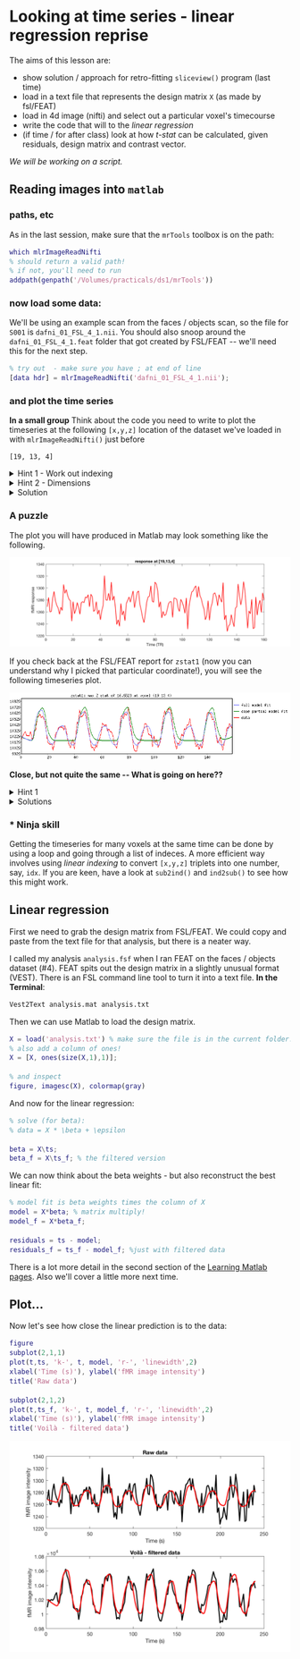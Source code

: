 # Looking at time series - linear regression reprise

The aims of this lesson are:

  - show solution / approach for retro-fitting ``sliceview()`` program (last time)
  - load in a text file that represents the design matrix ``X`` (as made by fsl/FEAT)
  - load in 4d image (nifti) and select out a particular voxel's timecourse
  - write the code that will to the *linear regression*  
  - (if time / for after class) look at how *t-stat* can be calculated, given residuals, design matrix and contrast vector.

*We will be working on a script.*

## Reading images into ``matlab``

### paths, etc

As in the last session, make sure that the ``mrTools`` toolbox is on the path:

```Matlab
which mlrImageReadNifti
% should return a valid path!
% if not, you'll need to run
addpath(genpath('/Volumes/practicals/ds1/mrTools'))
```

### now load some data:

We'll be using an example scan from the faces / objects scan, so the file for ``S001`` is ``dafni_01_FSL_4_1.nii``. You should also snoop around the ``dafni_01_FSL_4_1.feat`` folder that got created by FSL/FEAT -- we'll need this for the next step.

```matlab
% try out  - make sure you have ; at end of line
[data hdr] = mlrImageReadNifti('dafni_01_FSL_4_1.nii');
```

### and plot the time series

**In a small group** Think about the code you need to write to plot the timeseries at the following ``[x,y,z]`` location of the dataset we've loaded in with ``mlrImageReadNifti()`` just before

```text
[19, 13, 4]
```

<details>
<summary>Hint 1 - Work out indexing</summary><p>

What's the indexing you need to fix one ``x`` value, one ``y`` value, and one ``z`` value - and get **all** values across time?

</details>

<details>
<summary>Hint 2 - Dimensions</summary><p>

An array that has size ``[1, 1, 1, 160]`` is still 4D in Matlab. What command do you need to make this the size ``[160]`` - 1D?

If you are stuck read the help on "singleton dimensions".

</p>
</details>


<details>
<summary>Solution</summary><p>

<pre>
<code>
[data hdr] = mlrImageReadNifti('dafni_01_FSL_4_1.nii');
ts = squeeze( data(19,13,4,:) );  % nest, so it can go on 1 line

figure, plot(ts, 'r-', 'linewidth', 2)
xlabel('Time (TR)'); ylabel('fMRI response')
title('response at [19,13,4]')
</code>
</pre>
</p>
</details>


### A puzzle

The plot you will have produced in Matlab may look something like the following.

![matlab timeseries](timeseries_scan4+19+13+4.png)


If you check back at the FSL/FEAT report for ``zstat1`` (now you can understand why I picked that particular coordinate!), you will see the following timeseries plot.

![fsl/feat timeseries](tsplot_zstat1.png)

**Close, but not quite the same -- What is going on here??**


<details>
<summary>Hint 1</summary><p>

Data are often pre-processed. Which data is "raw", which may reflect some pre-processing?

</details>

<details>
<summary>Solutions</summary><p>
  
The data shown in the FSL/FEAT report is _not_ raow - but has been pre-processed (motion-corrected, temporally filtered, spatially blurred, ...). That intermediate data is by default stored in a nifti file called ``filtered_func_data`` (it will be stored as a ``hdr/img`` pair)

<pre>
<code>
% specifying path also works!
[data_f hdr_f] = mlrImageReadNifti('dafni_01_FSL_4_1.feat/filtered_func_data.img');
ts_f = squeeze( data_f(19,13,4,:) );  % nest, so it can go on 1 line

figure, plot(ts_f, 'r-', 'linewidth', 2)
xlabel('Time (TR)'); ylabel('fMRI response')
title('*filtered* data at [19,13,4]')

% can also look at both of them at the same times:
% but note! different y-axes
t = hdr.pixdim(5) .* (1:numel(ts)); % TR -> s
figure, plotyy(t, ts, t, ts_f);

</code>
</pre>
</p>
</details>

### * Ninja skill

Getting the timeseries for many voxels at the same time can be done by using a loop and going through a list of indeces. A more efficient way involves using *linear indexing* to convert ``[x,y,z]`` triplets into one number, say, ``idx``. If you are keen, have a look at ``sub2ind()`` and ``ind2sub()`` to see how this might work.

## Linear regression

First we need to grab the design matrix from FSL/FEAT. We could copy and paste from the text file for that analysis, but there is a neater way.

I called my analysis ``analysis.fsf`` when I ran FEAT on the faces / objects dataset (#4). FEAT spits out the design matrix in a slightly unusual format (VEST). There is an FSL command line tool to turn it into a text file. **In the Terminal**:

```bash
Vest2Text analysis.mat analysis.txt
```

Then we can use Matlab to load the design matrix.

```matlab
X = load('analysis.txt') % make sure the file is in the current folder!
% also add a column of ones!
X = [X, ones(size(X,1),1)];

% and inspect
figure, imagesc(X), colormap(gray)
```

And now for the linear regression:

```matlab
% solve (for beta):
% data = X * \beta + \epsilon

beta = X\ts;
beta_f = X\ts_f; % the filtered version
```

We can now think about the beta weights - but also reconstruct the best linear fit:

```matlab
% model fit is beta weights times the column of X  
model = X*beta; % matrix multiply!
model_f = X*beta_f;

residuals = ts - model;
residuals_f = ts_f - model_f; %just with filtered data
```


There is a lot more detail in the second section of the [Learning Matlab pages](http://schluppeck.github.io/learningMatlab/). Also we'll cover a little more next time.

## Plot...

Now let's see how close the linear prediction is to the data:

```matlab
figure
subplot(2,1,1)
plot(t,ts, 'k-', t, model, 'r-', 'linewidth',2)
xlabel('Time (s)'), ylabel('fMR image intensity')
title('Raw data')

subplot(2,1,2)
plot(t,ts_f, 'k-', t, model_f, 'r-', 'linewidth',2)
xlabel('Time (s)'), ylabel('fMR image intensity')
title('Voilà - filtered data')
```

![the final result](linear-regression.png)

